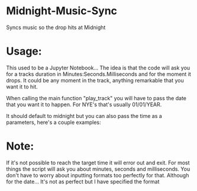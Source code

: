 # Midnight-Music-Sync
Syncs music so the drop hits at Midnight

# Usage:
This used to be a Jupyter Notebook... 
The idea is that the code will ask you for a tracks duration in Minutes:Seconds.Milliseconds and for the moment it drops.
It could be any moment in the track, anything remarkable that you want it to hit.

When calling the main function "play_track" you will have to pass the date that you want it to happen. For NYE's that's usually 01/01/YEAR.

It should default to midnight but you can also pass the time as a parameters, here's a couple examples:

# Note:
If it's not possible to reach the target time it will error out and exit.
For most things the script will ask you about minutes, seconds and milliseconds. You don't have to worry about inputting formats too perfectly for that.
Although for the date... It's not as perfect but I have specified the format
